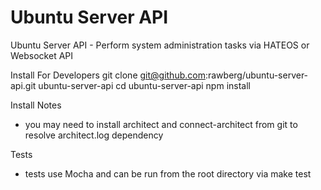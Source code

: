 Ubuntu Server API
=================

Ubuntu Server API - Perform system administration tasks via HATEOS or Websocket API

Install For Developers
    git clone git@github.com:rawberg/ubuntu-server-api.git ubuntu-server-api
    cd ubuntu-server-api
    npm install

Install Notes
- you may need to install architect and connect-architect from git to resolve architect.log dependency

Tests
- tests use Mocha and can be run from the root directory via make test